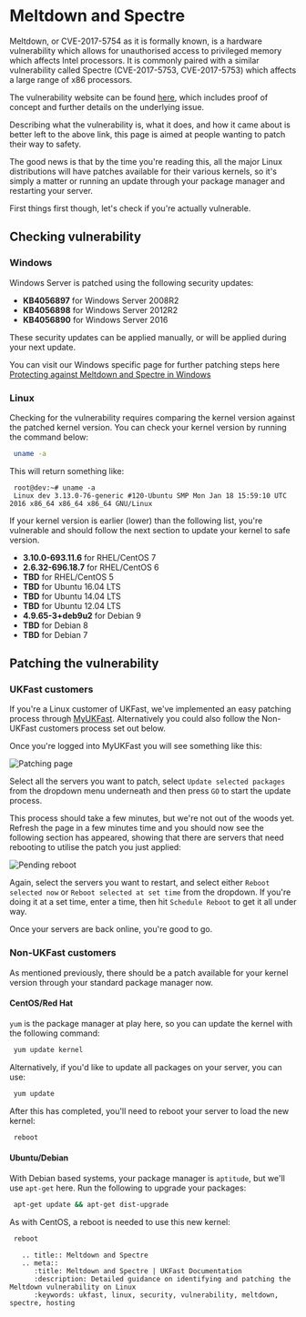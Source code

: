 # Meltdown and Spectre

Meltdown, or CVE-2017-5754 as it is formally known, is a hardware vulnerability which allows for unauthorised access to privileged memory which affects Intel processors. It is commonly paired with a similar vulnerability called Spectre (CVE-2017-5753, CVE-2017-5753) which affects a large range of x86 processors.

The vulnerability website can be found [here](https://meltdownattack.com/), which includes proof of concept and further details on the underlying issue.

Describing what the vulnerability is, what it does, and how it came about is better left to the above link, this page is aimed at people wanting to patch their way to safety.

The good news is that by the time you're reading this, all the major Linux distributions will have patches available for their various kernels, so it's simply a matter or running an update through your package manager and restarting your server.

First things first though, let's check if you're actually vulnerable.

## Checking vulnerability

### Windows

Windows Server is patched using the following security updates:

* **KB4056897** for Windows Server 2008R2
* **KB4056898** for Windows Server 2012R2
* **KB4056890** for Windows Server 2016

These security updates can be applied manually, or will be applied during your next update.

You can visit our Windows specific page for further patching steps here
[Protecting against Meltdown and Spectre in Windows](/operatingsystems/windows/windowsadministration/meltdownspectrepatch)

### Linux

Checking for the vulnerability requires comparing the kernel version against the patched kernel version. You can check your kernel version by running the command below:


```bash
 uname -a
```

This will return something like:

```console
 root@dev:~# uname -a
 Linux dev 3.13.0-76-generic #120-Ubuntu SMP Mon Jan 18 15:59:10 UTC 2016 x86_64 x86_64 x86_64 GNU/Linux
```

If your kernel version is earlier (lower) than the following list, you're vulnerable and should follow the next section to update your kernel to safe version.

* **3.10.0-693.11.6** for RHEL/CentOS 7
* **2.6.32-696.18.7** for RHEL/CentOS 6
* **TBD** for RHEL/CentOS 5
* **TBD** for Ubuntu 16.04 LTS
* **TBD** for Ubuntu 14.04 LTS
* **TBD** for Ubuntu 12.04 LTS
* **4.9.65-3+deb9u2** for Debian 9
* **TBD** for Debian 8
* **TBD** for Debian 7

## Patching the vulnerability

### UKFast customers

If you're a Linux customer of UKFast, we've implemented an easy patching process through [MyUKFast](https://my.ukfast.co.uk/server/package-update.php).  Alternatively you could also follow the Non-UKFast customers process set out below.

Once you're logged into MyUKFast you will see something like this:

![Patching page](files/dirtycow1.jpg)

Select all the servers you want to patch, select `Update selected packages` from the dropdown menu underneath and then press `GO` to start the update process.

This process should take a few minutes, but we're not out of the woods yet. Refresh the page in a few minutes time and you should now see the following section has appeared, showing that there are servers that need rebooting to utilise the patch you just applied:

![Pending reboot](files/dirtycow2.jpg)

Again, select the servers you want to restart, and select either `Reboot selected now` or `Reboot selected at set time` from the dropdown. If you're doing it at a set time, enter a time, then hit `Schedule Reboot` to get it all under way.

Once your servers are back online, you're good to go.


### Non-UKFast customers

As mentioned previously, there should be a patch available for your kernel version through your standard package manager now.

#### CentOS/Red Hat

`yum` is the package manager at play here, so you can update the kernel with the following command:

```bash
 yum update kernel
```

Alternatively, if you'd like to update all packages on your server, you can use:

```bash
 yum update
```

After this has completed, you'll need to reboot your server to load the new kernel:

```bash
 reboot
```

#### Ubuntu/Debian

With Debian based systems, your package manager is `aptitude`, but we'll use `apt-get` here. Run the following to upgrade your packages:

```bash
 apt-get update && apt-get dist-upgrade
```

As with CentOS, a reboot is needed to use this new kernel:

```bash
 reboot
```

```eval_rst
   .. title:: Meltdown and Spectre
   .. meta::
      :title: Meltdown and Spectre | UKFast Documentation
      :description: Detailed guidance on identifying and patching the Meltdown vulnerability on Linux
      :keywords: ukfast, linux, security, vulnerability, meltdown, spectre, hosting
```
